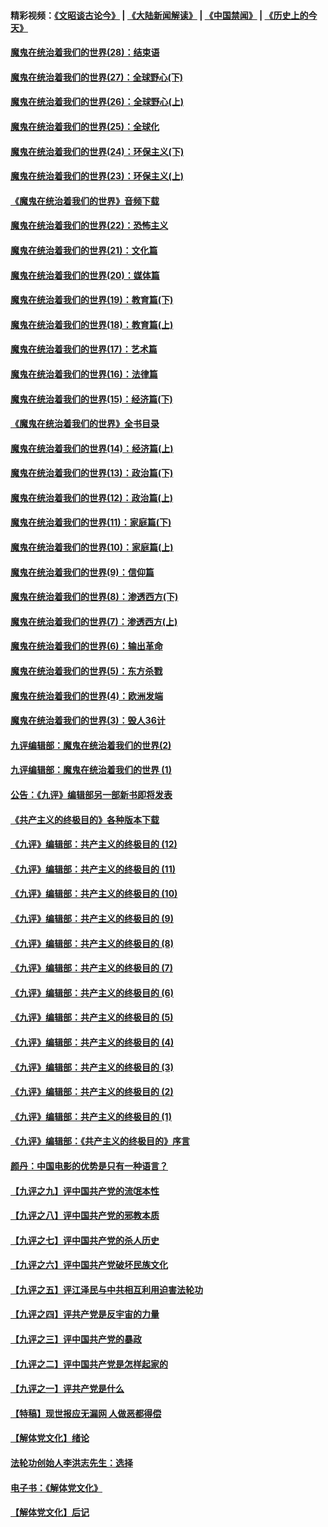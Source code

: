 #### 精彩视频：[《文昭谈古论今》](https://github.com/gfw-breaker/wenzhao/blob/master/README.md?t=01020331) | [《大陆新闻解读》](https://github.com/gfw-breaker/ntdtv-comedy/blob/master/README.md?t=01020331) | [《中国禁闻》](https://github.com/gfw-breaker/ntdtv-news/blob/master/README.md?t=01020331) | [《历史上的今天》](https://github.com/gfw-breaker/today-in-history/blob/master/README.md?t=01020331) 

#### [魔鬼在统治着我们的世界(28)：结束语](../pages/nsc422/n10936246.md?t=01020331) 

#### [魔鬼在统治着我们的世界(27)：全球野心(下)](../pages/nsc422/n10928319.md?t=01020331) 

#### [魔鬼在统治着我们的世界(26)：全球野心(上)](../pages/nsc422/n10900318.md?t=01020331) 

#### [魔鬼在统治着我们的世界(25)：全球化](../pages/nsc422/n10788205.md?t=01020331) 

#### [魔鬼在统治着我们的世界(24)：环保主义(下)](../pages/nsc422/n10695307.md?t=01020331) 

#### [魔鬼在统治着我们的世界(23)：环保主义(上)](../pages/nsc422/n10688613.md?t=01020331) 

#### [《魔鬼在统治着我们的世界》音频下载](../pages/nsc422/n10635553.md?t=01020331) 

#### [魔鬼在统治着我们的世界(22)：恐怖主义](../pages/nsc422/n10614727.md?t=01020331) 

#### [魔鬼在统治着我们的世界(21)：文化篇](../pages/nsc422/n10597706.md?t=01020331) 

#### [魔鬼在统治着我们的世界(20)：媒体篇](../pages/nsc422/n10586579.md?t=01020331) 

#### [魔鬼在统治着我们的世界(19)：教育篇(下)](../pages/nsc422/n10564808.md?t=01020331) 

#### [魔鬼在统治着我们的世界(18)：教育篇(上)](../pages/nsc422/n10526970.md?t=01020331) 

#### [魔鬼在统治着我们的世界(17)：艺术篇](../pages/nsc422/n10499093.md?t=01020331) 

#### [魔鬼在统治着我们的世界(16)：法律篇](../pages/nsc422/n10485969.md?t=01020331) 

#### [魔鬼在统治着我们的世界(15)：经济篇(下)](../pages/nsc422/n10469975.md?t=01020331) 

#### [《魔鬼在统治着我们的世界》全书目录](../pages/nsc422/n10464261.md?t=01020331) 

#### [魔鬼在统治着我们的世界(14)：经济篇(上)](../pages/nsc422/n10457370.md?t=01020331) 

#### [魔鬼在统治着我们的世界(13)：政治篇(下)](../pages/nsc422/n10448270.md?t=01020331) 

#### [魔鬼在统治着我们的世界(12)：政治篇(上)](../pages/nsc422/n10444576.md?t=01020331) 

#### [魔鬼在统治着我们的世界(11)：家庭篇(下)](../pages/nsc422/n10440961.md?t=01020331) 

#### [魔鬼在统治着我们的世界(10)：家庭篇(上)](../pages/nsc422/n10435448.md?t=01020331) 

#### [魔鬼在统治着我们的世界(9)：信仰篇](../pages/nsc422/n10432159.md?t=01020331) 

#### [魔鬼在统治着我们的世界(8)：渗透西方(下)](../pages/nsc422/n10429603.md?t=01020331) 

#### [魔鬼在统治着我们的世界(7)：渗透西方(上)](../pages/nsc422/n10426013.md?t=01020331) 

#### [魔鬼在统治着我们的世界(6)：输出革命](../pages/nsc422/n10421536.md?t=01020331) 

#### [魔鬼在统治着我们的世界(5)：东方杀戮](../pages/nsc422/n10417707.md?t=01020331) 

#### [魔鬼在统治着我们的世界(4)：欧洲发端](../pages/nsc422/n10414890.md?t=01020331) 

#### [魔鬼在统治着我们的世界(3)：毁人36计](../pages/nsc422/n10411583.md?t=01020331) 

#### [九评编辑部：魔鬼在统治着我们的世界(2)](../pages/nsc422/n10410036.md?t=01020331) 

#### [九评编辑部：魔鬼在统治着我们的世界 (1)](../pages/nsc422/n10406825.md?t=01020331) 

#### [公告：《九评》编辑部另一部新书即将发表](../pages/nsc422/n10405104.md?t=01020331) 

#### [《共产主义的终极目的》各种版本下载](../pages/nsc422/n10022138.md?t=01020331) 

#### [《九评》编辑部：共产主义的终极目的 (12)](../pages/nsc422/n9933272.md?t=01020331) 

#### [《九评》编辑部：共产主义的终极目的 (11)](../pages/nsc422/n9924973.md?t=01020331) 

#### [《九评》编辑部：共产主义的终极目的 (10)](../pages/nsc422/n9920883.md?t=01020331) 

#### [《九评》编辑部：共产主义的终极目的 (9)](../pages/nsc422/n9916363.md?t=01020331) 

#### [《九评》编辑部：共产主义的终极目的 (8)](../pages/nsc422/n9912488.md?t=01020331) 

#### [《九评》编辑部：共产主义的终极目的 (7)](../pages/nsc422/n9901176.md?t=01020331) 

#### [《九评》编辑部：共产主义的终极目的 (6)](../pages/nsc422/n9899359.md?t=01020331) 

#### [《九评》编辑部：共产主义的终极目的 (5)](../pages/nsc422/n9893174.md?t=01020331) 

#### [《九评》编辑部：共产主义的终极目的 (4)](../pages/nsc422/n9891246.md?t=01020331) 

#### [《九评》编辑部：共产主义的终极目的 (3)](../pages/nsc422/n9879879.md?t=01020331) 

#### [《九评》编辑部：共产主义的终极目的 (2)](../pages/nsc422/n9876205.md?t=01020331) 

#### [《九评》编辑部：共产主义的终极目的 (1)](../pages/nsc422/n9865857.md?t=01020331) 

#### [《九评》编辑部：《共产主义的终极目的》序言](../pages/nsc422/n9862666.md?t=01020331) 

#### [颜丹：中国电影的优势是只有一种语言？](../pages/nsc422/n9583062.md?t=01020331) 

#### [【九评之九】评中国共产党的流氓本性](../pages/nsc422/n737542.md?t=01020331) 

#### [【九评之八】评中国共产党的邪教本质](../pages/nsc422/n735942.md?t=01020331) 

#### [【九评之七】评中国共产党的杀人历史](../pages/nsc422/n733806.md?t=01020331) 

#### [【九评之六】评中国共产党破坏民族文化](../pages/nsc422/n731667.md?t=01020331) 

#### [【九评之五】评江泽民与中共相互利用迫害法轮功](../pages/nsc422/n730058.md?t=01020331) 

#### [【九评之四】评共产党是反宇宙的力量](../pages/nsc422/n727814.md?t=01020331) 

#### [【九评之三】评中国共产党的暴政](../pages/nsc422/n725597.md?t=01020331) 

#### [【九评之二】评中国共产党是怎样起家的](../pages/nsc422/n723946.md?t=01020331) 

#### [【九评之一】评共产党是什么](../pages/nsc422/n722529.md?t=01020331) 

#### [【特稿】现世报应无漏网 人做恶都得偿](../pages/nsc422/n4215167.md?t=01020331) 

#### [【解体党文化】绪论](../pages/nsc422/n1449356.md?t=01020331) 

#### [法轮功创始人李洪志先生：选择](../pages/nsc422/n3580738.md?t=01020331) 

#### [电子书：《解体党文化》](../pages/nsc422/n1573484.md?t=01020331) 

#### [【解体党文化】后记](../pages/nsc422/n1531999.md?t=01020331) 

